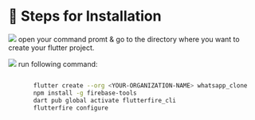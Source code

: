 # 🔧 Steps for Installation

![](https://shields.io/badge/-step%201:-red) open your command promt & go to the directory where you want to create your flutter project.

![](https://shields.io/badge/-step%202:-red) run following command: 

```bash

       flutter create --org <YOUR-ORGANIZATION-NAME> whatsapp_clone    #to create your app ex. flutter create --org com.codexveer whatsapp_clone
       npm install -g firebase-tools                                   #to install firebase CLI        
       dart pub global activate flutterfire_cli                        #to activate firebase CLI in your project.
       flutterfire configure                                           #to configure firebase in your project.
